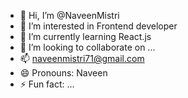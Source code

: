 - 👋 Hi, I’m @NaveenMistri
- 👀 I’m interested in Frontend developer
- 🌱 I’m currently learning React.js
- 💞️ I’m looking to collaborate on ...
- 📫 naveenmistri71@gmail.com
- 😄 Pronouns: Naveen
- ⚡ Fun fact: ...

<!---
NaveenMistri/NaveenMistri is a ✨ special ✨ repository because its `README.md` (this file) appears on your GitHub profile.
You can click the Preview link to take a look at your changes.
--->
